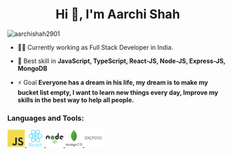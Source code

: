<h1 align="center">Hi 👋, I'm Aarchi Shah </h1>
<!-- <img src="https://cdn.dribbble.com/users/1162077/screenshots/3848914/programmer.gif" alt="gif" width="400px" align="right" /> -->
<p align="left"> <img src="https://komarev.com/ghpvc/?username=aarchishah2901&label=Profile%20views&color=0e75b6&style=flat" alt="aarchishah2901" /> </p>

- 👨‍💻 Currently working as Full Stack Developer in India.

- 🤹 Best skill in **JavaScript, TypeScript, React-JS, Node-JS, Express-JS, MongoDB**

- ⚡ Goal **Everyone has a dream in his life, my dream is to make my bucket list empty, I want to learn new things every day, Improve my skills in the best way to help all people.**

<h3 align="left">Languages and Tools:</h3>
<p align="left"> <a href="https://developer.mozilla.org/en-US/docs/Web/JavaScript" target="_blank"> <img src="https://raw.githubusercontent.com/devicons/devicon/master/icons/javascript/javascript-original.svg" alt="javascript" width="40" height="40"/> </a>  <a href="https://reactjs.org/" target="_blank"> <img src="https://raw.githubusercontent.com/devicons/devicon/master/icons/react/react-original-wordmark.svg" alt="react" width="40" height="40"/> </a>  <a href="https://nodejs.org" target="_blank"> <img src="https://raw.githubusercontent.com/devicons/devicon/master/icons/nodejs/nodejs-original-wordmark.svg" alt="nodejs" width="40" height="40"/> </a> <a href="https://www.mongodb.com/" target="_blank"> <img src="https://raw.githubusercontent.com/devicons/devicon/master/icons/mongodb/mongodb-original-wordmark.svg" alt="mongodb" width="40" height="40"/> </a> <a href="https://expressjs.com" target="_blank"> <img src="https://raw.githubusercontent.com/devicons/devicon/master/icons/express/express-original-wordmark.svg" alt="express" width="40" height="40"/> </a>   </p>

<!--

- 🔭 I’m currently working on ReactJS 
- 🌱 I’m currently learning NODE JS
- 👯 I’m looking to collaborate on
- 🤔 I’m looking for help with ...
- 💬 Ask me about ...
- 📫 How to reach me: ...
- 😄 Pronouns: ...
- ⚡ Fun fact: ...
